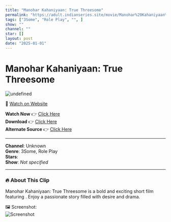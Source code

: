 ```yaml
---
title: "Manohar Kahaniyaan: True Threesome"
permalink: "https://adult.indianseries.site/movie/Manohar%20Kahaniyaan%3A%20True%20Threesome"
tags: ["3Some", "Role Play", "", ]
show: ""
channel: ""
star: []
layout: post
date: "2025-01-01"
---
```


# Manohar Kahaniyaan: True Threesome

![undefined](https://desisins.com/wp-content/uploads/2024/09/Threesome-RP-DesiSins.com_.jpg)

🔗 [Watch on Website](https://adult.indianseries.site/movie/Manohar%20Kahaniyaan%3A%20True%20Threesome)

**Watch Now** 👉 [Click Here](https://adult.indianseries.site/movie/Manohar%20Kahaniyaan%3A%20True%20Threesome)  
**Download** 👉 [Click Here](https://adult.indianseries.site/movie/Manohar%20Kahaniyaan%3A%20True%20Threesome)  
**Alternate Source** 👉 [Click Here](https://adult.indianseries.site/movie/Manohar%20Kahaniyaan%3A%20True%20Threesome)

---

**Channel**: Unknown  
**Genre**: 3Some, Role Play  
**Stars**:   
**Show**: *Not specified*

---

### 🔥 About This Clip

Manohar Kahaniyaan: True Threesome is a bold and exciting short film featuring . Enjoy a passionate story filled with desire and drama.
 
🖼️ Screenshot:  
![Screenshot](https://desisins.com/wp-content/uploads/2024/09/Threesome-RP-DesiSins.com_.jpg)
